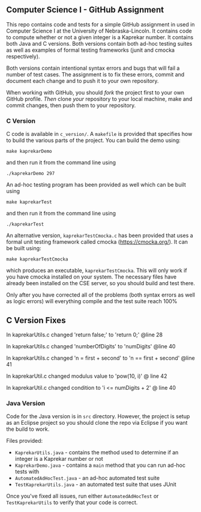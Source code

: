
## Computer Science I - GitHub Assignment

This repo contains code and tests for a simple GitHub assignment in used in Computer Science I at the University of Nebraska-Lincoln.  It contains code to compute whether or not a given integer is a Kaprekar number.  It contains both Java and C versions.  Both versions contain both ad-hoc testing suites as well as examples of formal testing frameworks (junit and cmocka respectively).

Both versions contain intentional syntax errors and bugs that will fail a number of test cases.  The assignment is to fix these errors, commit and document each change and to push it to your own repository.

When working with GitHub, you should *fork* the project first to your own GitHub profile.  *Then* clone *your* repository to your local machine, make and commit changes, then push them to your repository.


### C Version

C code is available in `c_version/`.  A `makefile` is provided that specifies how to build the various parts of the project.  You can build the demo using:

`make kaprekarDemo`

and then run it from the command line using

`./kaprekarDemo 297`

An ad-hoc testing program has been provided as well which can be built using

`make kaprekarTest`

and then run it from the command line using

`./kaprekarTest`

An alternative version, `kaprekarTestCmocka.c` has been provided that uses a formal unit testing framework called cmocka (https://cmocka.org/).  It can be built using:

`make kaprekarTestCmocka`

which produces an executable, `kaprekarTestCmocka`.  This will only work if you have cmocka installed on your system.  The necessary files have already been installed on the CSE server, so you should build and test there.

Only after you have corrected all of the problems (both syntax errors as well as logic errors) will everything compile and the test suite reach 100%

## C Version Fixes

In kaprekarUtils.c changed 'return false;' to 'return 0;' @line 28

In kaprekarUtils.c changed 'numberOfDigits' to 'numDigits' @line 40

In kaprekarUtils.c changed 'n = first + second' to 'n == first + second' @line 41

In kaprekarUtil.c changed modulus value to 'pow(10, i)' @ line 42

In kaprekarUtil.c changed condition to 'i <= numDigits + 2' @ line 40

### Java Version

Code for the Java version is in `src` directory.  However, the project is setup as an Eclipse project so you should clone the repo via Eclipse if you want the build to work.

Files provided:
  * `KaprekarUtils.java` - contains the method used to determine if an integer is a Kaprekar number or not
  * `KaprekarDemo.java` - contains a `main` method that you can run ad-hoc tests with
  * `AutomatedAdHocTest.java` - an ad-hoc automated test suite
  * `TestKaprekarUtils.java` - an automated test suite that uses JUnit

Once you've fixed all issues, run either `AutomatedAdHocTest` or `TestKaprekarUtils` to verify that your code is correct.
